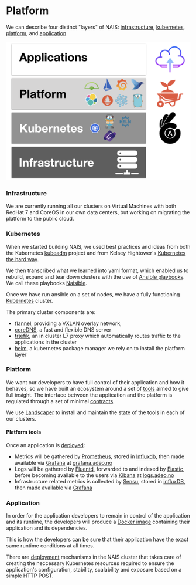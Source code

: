 Platform
========

We can describe four distinct "layers" of NAIS: [infrastructure](/about#infrastructure), [kubernetes](/about#kubernetes), [platform](/about#platform), and [application](/about#application)

![overview](/_media/overview.png)


### Infrastructure

We are currently running all our clusters on Virtual Machines with both RedHat 7 and CoreOS in our own data centers, but working on migrating the platform to the public cloud.


### Kubernetes

When we started building NAIS, we used best practices and ideas from both the Kubernetes [kubeadm](https://github.com/kubernetes/kubeadm) project and from Kelsey Hightower's [Kubernetes the hard way](https://github.com/kelseyhightower/kubernetes-the-hard-way).

We then transcribed what we learned into yaml format, which enabled us to rebuild, expand and tear down clusters with the use of [Ansible playbooks](http://docs.ansible.com/ansible/latest/playbooks.html). We call these playbooks [Naisible](https://github.com/nais/naisible).

Once we have run ansible on a set of nodes, we have a fully functioning [Kubernetes](https://kubernetes.io/) cluster.

The primary cluster components are:
* [flannel](https://github.com/coreos/flannel), providing a VXLAN overlay network,
* [coreDNS](https://github.com/coredns/coredns), a fast and flexible DNS server
* [træfik](https://traefik.io/), an in cluster L7 proxy which automatically routes traffic to the applications in the cluster
* [helm](https://github.com/kubernetes/helm), a kubernetes package manager we rely on to install the platform layer


### Platform

We want our developers to have full control of their application and how it behaves, so we have built an ecosystem around a set of [tools](/about#platform-tools) aimed to give full insight. The interface between the application and the platform is regulated through a set of minimal [contracts](/contracts).

We use [Landscaper](https://github.com/Eneco/landscaper) to install and maintain the state of the tools in each of our clusters.


#### Platform tools

Once an application is [deployed](/dev-guide#deploy):
* Metrics will be gathered by [Prometheus](https://prometheus.io/), stored in [Influxdb](https://www.influxdata.com/time-series-platform/influxdb/), then made available via [Grafana](https://grafana.com/) at [grafana.adeo.no](https://grafana.adeo.no/)
* Logs will be gathered by [Fluentd](https://www.fluentd.org/), forwarded to and indexed by [Elastic](https://www.elastic.co/), before becoming available to the users via [Kibana](https://www.elastic.co/products/kibana) at [logs.adeo.no](https://logs.adeo.no/)
* Infrastructure related metrics is collected by [Sensu](https://sensuapp.org/), stored in [influxDB](https://www.influxdata.com/time-series-platform/influxdb/), then made available via [Grafana](https://grafana.com/)


### Application

In order for the application developers to remain in control of the application and its runtime, the developers will produce a [Docker image](https://docs.docker.com/engine/reference/commandline/images/) containing their application and its dependencies.

This is how the developers can be sure that their application have the exact same runtime conditions at all times.

There are [deployment](/deployment) mechanisms in the NAIS cluster that takes care of creating the neccessary Kubernetes resources required to ensure the application's configuration, stability, scalability and exposure based on a simple HTTP POST.
